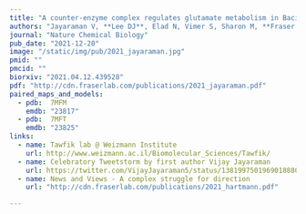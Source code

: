 ```yaml
---
title: "A counter-enzyme complex regulates glutamate metabolism in Bacillus subtilis"
authors: "Jayaraman V, **Lee DJ**, Elad N, Vimer S, Sharon M, **Fraser JS**, Tawfik DS."
journal: "Nature Chemical Biology"
pub_date: "2021-12-20"
image: "/static/img/pub/2021_jayaraman.jpg"
pmid: ""
pmcid: ""
biorxiv: "2021.04.12.439528"
pdf: "http://cdn.fraserlab.com/publications/2021_jayaraman.pdf"
paired_maps_and_models:
  - pdb:  7MFM
    emdb: "23817"
  - pdb:  7MFT
    emdb: "23825"     
links:
  - name: Tawfik lab @ Weizmann Institute
    url: http://www.weizmann.ac.il/Biomolecular_Sciences/Tawfik/
  - name: Celebratory Tweetstorm by first author Vijay Jayaraman
    url: https://twitter.com/VijayJayaraman5/status/1381997501969018880?s=20
  - name: News and Views - A complex struggle for direction
    url: "http://cdn.fraserlab.com/publications/2021_hartmann.pdf"

---
```

